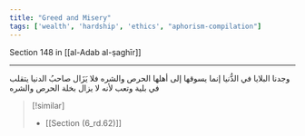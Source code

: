 ```yaml
---
title: "Greed and Misery"
tags: ['wealth', 'hardship', 'ethics', "aphorism-compilation"]
---
```


 Section 148 in [[al-Adab al-ṣaghīr]]

---
وجدنا البلايا في الدُّنيا إنما يسوقها إلى أهلها الحرص والشره فلا يَزَال صاحبُ الدنيا يتقلب في بلية وتعب لأنه لا يزال بخلة الحرص والشره

> [!similar]
> - [[Section (6_rd.62)]]

